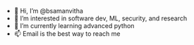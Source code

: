 - 👋 Hi, I’m @bsamanvitha
- 👀 I’m interested in software dev, ML, security, and research
- 🌱 I’m currently learning advanced python
- 📫 Email is the best way to reach me 

<!---
bsamanvitha/bsamanvitha is a ✨ special ✨ repository because its `README.md` (this file) appears on your GitHub profile.
You can click the Preview link to take a look at your changes.
--->
